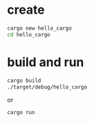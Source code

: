 # create
```bash
cargo new hello_cargo
cd hello_cargo
```

# build and run
```bash
cargo build
./target/debug/hello_cargo
```
or
```bash
cargo run
```